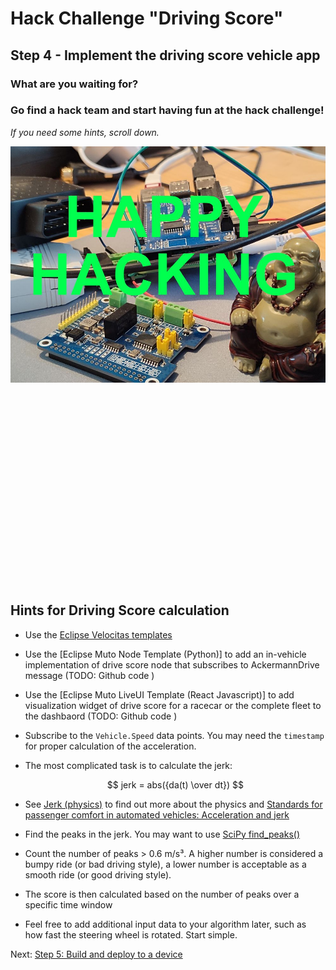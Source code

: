 # Hack Challenge "Driving Score"
## Step 4 - Implement the driving score vehicle app

### What are you waiting for?
### Go find a hack team and start having fun at the hack challenge!

*If you need some hints, scroll down.*

![](../assets/happy-hacking.jpg)

<br><br><br><br><br><br><br><br><br><br><br><br><br><br><br><br><br><br>

## Hints for Driving Score calculation

- Use the [Eclipse Velocitas templates](https://github.com/orgs/eclipse-velocitas/repositories?q=template&type=all&language=&sort=)
- Use the [Eclipse Muto Node Template (Python)] to add an in-vehicle implementation of drive score node that subscribes to AckermannDrive message (TODO: Github code )
- Use the [Eclipse Muto LiveUI Template (React Javascript)] to add visualization widget of drive score for a racecar or the complete fleet to the dashbaord (TODO: Github code )
- Subscribe to the `Vehicle.Speed` data points. You may need the `timestamp` for proper calculation of the acceleration.
- The most complicated task is to calculate the jerk:
    
    $$ jerk = abs({da(t) \over dt})
    $$

- See [Jerk (physics)](https://en.wikipedia.org/wiki/Jerk_(physics)) to find out more about the physics and [Standards for passenger comfort in automated vehicles: Acceleration and jerk](https://www.sciencedirect.com/science/article/pii/S0003687022002046 )
- Find the peaks in the jerk. You may want to use [SciPy find_peaks()](https://docs.scipy.org/doc/scipy/reference/generated/scipy.signal.find_peaks.html)
- Count the number of peaks > 0.6 m/s³. A higher number is considered a bumpy ride (or bad driving style), a lower number is acceptable as a smooth ride (or good driving style).
- The score is then calculated based on the number of peaks over a specific time window
- Feel free to add additional input data to your algorithm later, such as how fast the steering wheel is rotated. Start simple.

Next: [Step 5: Build and deploy to a device](./step-5-build-deploy.md)

